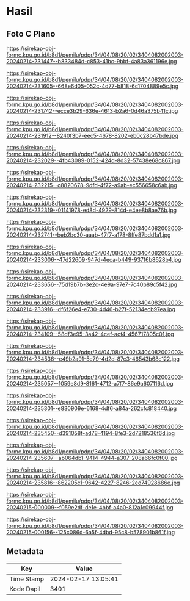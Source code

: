 # Hasil

## Foto C Plano

https://sirekap-obj-formc.kpu.go.id/b8d1/pemilu/pdpr/34/04/08/20/02/3404082002003-20240214-231447--b833484d-c853-41bc-9bbf-4a83a361196e.jpg

https://sirekap-obj-formc.kpu.go.id/b8d1/pemilu/pdpr/34/04/08/20/02/3404082002003-20240214-231605--668e6d05-052c-4d77-b818-6c1704889e5c.jpg

https://sirekap-obj-formc.kpu.go.id/b8d1/pemilu/pdpr/34/04/08/20/02/3404082002003-20240214-231742--ecce3b29-636e-4613-b2a6-0d46a375b41c.jpg

https://sirekap-obj-formc.kpu.go.id/b8d1/pemilu/pdpr/34/04/08/20/02/3404082002003-20240214-231912--8240f3b7-eec5-4678-8202-eb0c28b47bde.jpg

https://sirekap-obj-formc.kpu.go.id/b8d1/pemilu/pdpr/34/04/08/20/02/3404082002003-20240214-232029--4fb43089-0152-424d-8d32-57438e68c867.jpg

https://sirekap-obj-formc.kpu.go.id/b8d1/pemilu/pdpr/34/04/08/20/02/3404082002003-20240214-232215--c8820678-9dfd-4f72-a9ab-ec556658c6ab.jpg

https://sirekap-obj-formc.kpu.go.id/b8d1/pemilu/pdpr/34/04/08/20/02/3404082002003-20240214-232319--01141978-ed8d-4929-814d-e4ee8b8ae76b.jpg

https://sirekap-obj-formc.kpu.go.id/b8d1/pemilu/pdpr/34/04/08/20/02/3404082002003-20240214-232741--beb2bc30-aaab-47f7-a178-8ffe87bdd1a1.jpg

https://sirekap-obj-formc.kpu.go.id/b8d1/pemilu/pdpr/34/04/08/20/02/3404082002003-20240214-233006--47d22609-947d-4eca-b449-937f6b8628b4.jpg

https://sirekap-obj-formc.kpu.go.id/b8d1/pemilu/pdpr/34/04/08/20/02/3404082002003-20240214-233656--75d19b7b-3e2c-4e9a-97e7-7c40b89c5f42.jpg

https://sirekap-obj-formc.kpu.go.id/b8d1/pemilu/pdpr/34/04/08/20/02/3404082002003-20240214-233916--df6f26e4-e730-4d46-b27f-52134ecb97ea.jpg

https://sirekap-obj-formc.kpu.go.id/b8d1/pemilu/pdpr/34/04/08/20/02/3404082002003-20240214-234109--58df3e95-3a42-4cef-acf4-456717805c01.jpg

https://sirekap-obj-formc.kpu.go.id/b8d1/pemilu/pdpr/34/04/08/20/02/3404082002003-20240214-234536--e49b2a91-5e79-4d2d-87c3-46543b68c122.jpg

https://sirekap-obj-formc.kpu.go.id/b8d1/pemilu/pdpr/34/04/08/20/02/3404082002003-20240214-235057--1059e8d9-8161-4712-a7f7-86e9a607116d.jpg

https://sirekap-obj-formc.kpu.go.id/b8d1/pemilu/pdpr/34/04/08/20/02/3404082002003-20240214-235301--e830909e-6168-4df6-a84a-262cfc818440.jpg

https://sirekap-obj-formc.kpu.go.id/b8d1/pemilu/pdpr/34/04/08/20/02/3404082002003-20240214-235450--d391058f-ad78-4194-8fe3-2d7218536f6d.jpg

https://sirekap-obj-formc.kpu.go.id/b8d1/pemilu/pdpr/34/04/08/20/02/3404082002003-20240214-235607--ab064db1-9414-4944-a307-208a66fc0f00.jpg

https://sirekap-obj-formc.kpu.go.id/b8d1/pemilu/pdpr/34/04/08/20/02/3404082002003-20240214-235816--862205c1-9642-4227-8246-2ed74928686e.jpg

https://sirekap-obj-formc.kpu.go.id/b8d1/pemilu/pdpr/34/04/08/20/02/3404082002003-20240215-000009--f059e2df-de1e-4bbf-a4a0-812a1c09944f.jpg

https://sirekap-obj-formc.kpu.go.id/b8d1/pemilu/pdpr/34/04/08/20/02/3404082002003-20240215-000156--125c086d-6a5f-4dbd-95c8-b578901b861f.jpg


## Metadata

| Key        | Value               |
| ---------- | ------------------- |
| Time Stamp | 2024-02-17 13:05:41 |
| Kode Dapil | 3401                |



